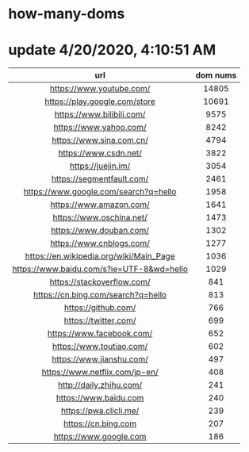 # how-many-doms

# update 4/20/2020, 4:10:51 AM

url | dom nums
:-: | :-:
https://www.youtube.com/ | 14805
https://play.google.com/store | 10691
https://www.bilibili.com/ | 9575
https://www.yahoo.com/ | 8242
https://www.sina.com.cn/ | 4794
https://www.csdn.net/ | 3822
https://juejin.im/ | 3054
https://segmentfault.com/ | 2461
https://www.google.com/search?q=hello | 1958
https://www.amazon.com/ | 1641
https://www.oschina.net/ | 1473
https://www.douban.com/ | 1302
https://www.cnblogs.com/ | 1277
https://en.wikipedia.org/wiki/Main_Page | 1036
https://www.baidu.com/s?ie=UTF-8&wd=hello | 1029
https://stackoverflow.com/ | 841
https://cn.bing.com/search?q=hello | 813
https://github.com/ | 766
https://twitter.com/ | 699
https://www.facebook.com/ | 652
https://www.toutiao.com/ | 602
https://www.jianshu.com/ | 497
https://www.netflix.com/jp-en/ | 408
http://daily.zhihu.com/ | 241
https://www.baidu.com | 240
https://pwa.clicli.me/ | 239
https://cn.bing.com | 207
https://www.google.com | 186
